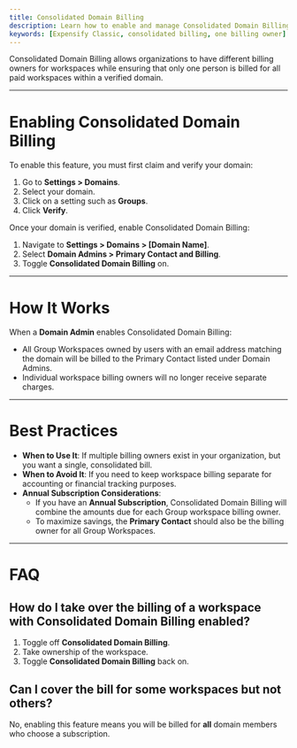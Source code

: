 ```yaml
---
title: Consolidated Domain Billing
description: Learn how to enable and manage Consolidated Domain Billing, allowing one billing owner to cover all paid workspaces under a verified domain.
keywords: [Expensify Classic, consolidated billing, one billing owner]
---
```



Consolidated Domain Billing allows organizations to have different billing owners for workspaces while ensuring that only one person is billed for all paid workspaces within a verified domain.

---

# Enabling Consolidated Domain Billing

To enable this feature, you must first claim and verify your domain:
1. Go to **Settings > Domains**.
2. Select your domain.
3. Click on a setting such as **Groups**.
4. Click **Verify**.

Once your domain is verified, enable Consolidated Domain Billing:
1. Navigate to **Settings > Domains > [Domain Name]**.
2. Select **Domain Admins > Primary Contact and Billing**.
3. Toggle **Consolidated Domain Billing** on.

---

# How It Works

When a **Domain Admin** enables Consolidated Domain Billing:

- All Group Workspaces owned by users with an email address matching the domain will be billed to the Primary Contact listed under Domain Admins.
- Individual workspace billing owners will no longer receive separate charges.

---

# Best Practices

- **When to Use It**: If multiple billing owners exist in your organization, but you want a single, consolidated bill.
- **When to Avoid It**: If you need to keep workspace billing separate for accounting or financial tracking purposes.
- **Annual Subscription Considerations**:
  - If you have an **Annual Subscription**, Consolidated Domain Billing will combine the amounts due for each Group workspace billing owner.
  - To maximize savings, the **Primary Contact** should also be the billing owner for all Group Workspaces.

---

# FAQ

## How do I take over the billing of a workspace with Consolidated Domain Billing enabled?

1. Toggle off **Consolidated Domain Billing**.
2. Take ownership of the workspace.
3. Toggle **Consolidated Domain Billing** back on.

## Can I cover the bill for some workspaces but not others?

No, enabling this feature means you will be billed for **all** domain members who choose a subscription.

